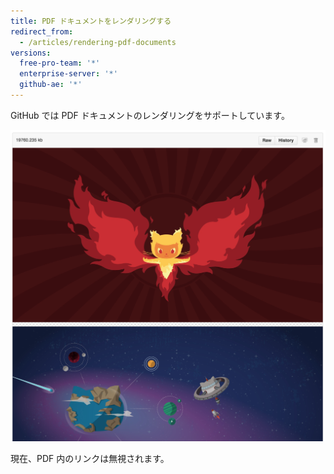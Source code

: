 ```yaml
---
title: PDF ドキュメントをレンダリングする
redirect_from:
  - /articles/rendering-pdf-documents
versions:
  free-pro-team: '*'
  enterprise-server: '*'
  github-ae: '*'
---
```


GitHub では PDF ドキュメントのレンダリングをサポートしています。

![レンダリングされた PDF ドキュメント](/assets/images/help/repository/rendered-pdf.png)

現在、PDF 内のリンクは無視されます。
